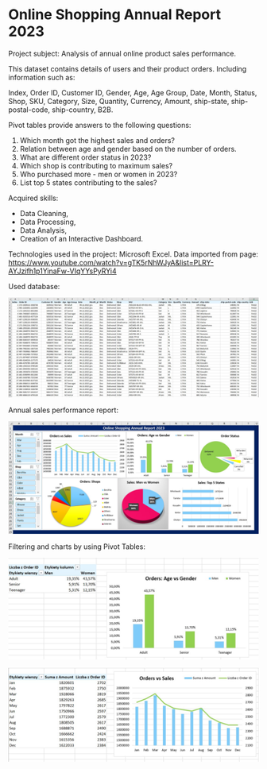 # Online Shopping Annual Report 2023

Project subject: Analysis of annual online product sales performance.

This dataset contains details of users and their product orders.
Including information such as:

Index, Order ID, Customer ID, Gender, Age, Age Group, Date, Month, Status, Shop, SKU, Category, Size, Quantity, Currency, Amount, ship-state, ship-postal-code, ship-country, B2B.

Pivot tables provide answers to the following questions:
1. Which month got the highest sales and orders?
2. Relation between age and gender based on the number of orders.
3. What are different order status in 2023?
4. Which shop is contributing to maximum sales?
5. Who purchased more - men or women in 2023?
6. List top 5 states contributing to the sales?

Acquired skills: 
- Data Cleaning,
- Data Processing,
- Data Analysis,
- Creation of an Interactive Dashboard.

Technologies used in the project: Microsoft Excel.
Data imported from page: https://www.youtube.com/watch?v=gTK5rNhWJyA&list=PLRY-AYJzifh1p1YinaFw-VIqYYsPyRYi4

Used database:

![1](https://github.com/weronikaabednarz/Online-Shopping/blob/main/images/database.jpg)

Annual sales performance report:

![2](https://github.com/weronikaabednarz/Online-Shopping/blob/main/images/AnnualReport.jpg)

Filtering and charts by using Pivot Tables:

![3](https://github.com/weronikaabednarz/Online-Shopping/blob/main/images/PivotTable1.jpg)

![4](https://github.com/weronikaabednarz/Online-Shopping/blob/main/images/PivotTable2.jpg)

